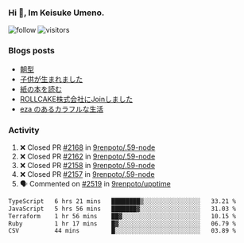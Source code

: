 ### Hi 👋, Im Keisuke Umeno.

<!--
**9renpoto/9renpoto** is a ✨ _special_ ✨ repository because its `README.md` (this file) appears on your GitHub profile.

Here are some ideas to get you started:

- 🔭 I’m currently working on ...
- 🌱 I’m currently learning ...
- 👯 I’m looking to collaborate on ...
- 🤔 I’m looking for help with ...
- 💬 Ask me about ...
- 📫 How to reach me: ...
- 😄 Pronouns: ...
- ⚡ Fun fact: ...
-->

![follow](https://img.shields.io/github/followers/9renpoto?label=Follow&style=social)
![visitors](https://komarev.com/ghpvc/?username=9renpoto&label=Profile%20views&color=0e75b6&style=flat)

### Blogs posts

<!-- BLOG-POST-LIST:START -->
- [朝型](https://9renpoto.win/entry/2024/05/29/im-an-early)
- [子供が生まれました](https://9renpoto.win/entry/2024/04/18/hello-world)
- [紙の本を読む](https://9renpoto.win/entry/2024/02/25/reading-papar-book)
- [ROLLCAKE株式会社にJoinしました](https://9renpoto.win/entry/2024/02/11/join)
- [eza のあるカラフルな生活](https://9renpoto.win/entry/2024/02/01/eza)
<!-- BLOG-POST-LIST:END -->

### Activity

<!--START_SECTION:activity-->
1. ❌ Closed PR [#2168](https://github.com/9renpoto/.59-node/pull/2168) in [9renpoto/.59-node](https://github.com/9renpoto/.59-node)
2. ❌ Closed PR [#2162](https://github.com/9renpoto/.59-node/pull/2162) in [9renpoto/.59-node](https://github.com/9renpoto/.59-node)
3. ❌ Closed PR [#2158](https://github.com/9renpoto/.59-node/pull/2158) in [9renpoto/.59-node](https://github.com/9renpoto/.59-node)
4. ❌ Closed PR [#2157](https://github.com/9renpoto/.59-node/pull/2157) in [9renpoto/.59-node](https://github.com/9renpoto/.59-node)
5. 🗣 Commented on [#2519](https://github.com/9renpoto/upptime/issues/2519#issuecomment-2212449434) in [9renpoto/upptime](https://github.com/9renpoto/upptime)
<!--END_SECTION:activity-->

<!--START_SECTION:waka-->

```txt
TypeScript   6 hrs 21 mins   ████████▒░░░░░░░░░░░░░░░░   33.21 %
JavaScript   5 hrs 56 mins   ███████▓░░░░░░░░░░░░░░░░░   31.03 %
Terraform    1 hr 56 mins    ██▓░░░░░░░░░░░░░░░░░░░░░░   10.15 %
Ruby         1 hr 17 mins    █▓░░░░░░░░░░░░░░░░░░░░░░░   06.79 %
CSV          44 mins         █░░░░░░░░░░░░░░░░░░░░░░░░   03.89 %
```

<!--END_SECTION:waka-->
